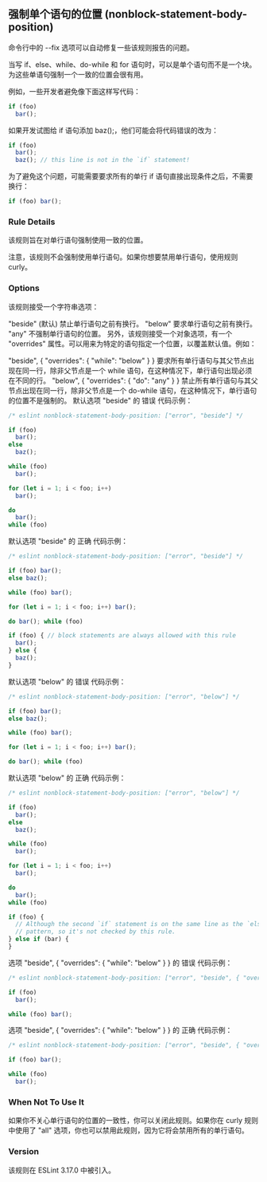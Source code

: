 ## 强制单个语句的位置 (nonblock-statement-body-position)

命令行中的 --fix 选项可以自动修复一些该规则报告的问题。

当写 if、else、while、do-while 和 for 语句时，可以是单个语句而不是一个块。为这些单语句强制一个一致的位置会很有用。

例如，一些开发者避免像下面这样写代码：
```js
if (foo)
  bar();
```
如果开发试图给 if 语句添加 baz();，他们可能会将代码错误的改为：
```js
if (foo)
  bar();
  baz(); // this line is not in the `if` statement!
```
为了避免这个问题，可能需要要求所有的单行 if 语句直接出现条件之后，不需要换行：
```js
if (foo) bar();
```

### Rule Details
该规则旨在对单行语句强制使用一致的位置。

注意，该规则不会强制使用单行语句。如果你想要禁用单行语句，使用规则 curly。

### Options
该规则接受一个字符串选项：

"beside" (默认) 禁止单行语句之前有换行。
"below" 要求单行语句之前有换行。
"any" 不强制单行语句的位置。
另外，该规则接受一个对象选项，有一个 "overrides" 属性。可以用来为特定的语句指定一个位置，以覆盖默认值。例如：

"beside", { "overrides": { "while": "below" } } 要求所有单行语句与其父节点出现在同一行，除非父节点是一个 while 语句，在这种情况下，单行语句出现必须在不同的行。
"below", { "overrides": { "do": "any" } } 禁止所有单行语句与其父节点出现在同一行，除非父节点是一个 do-while 语句，在这种情况下，单行语句的位置不是强制的。
默认选项 "beside" 的 错误 代码示例：
```js
/* eslint nonblock-statement-body-position: ["error", "beside"] */

if (foo)
  bar();
else
  baz();

while (foo)
  bar();

for (let i = 1; i < foo; i++)
  bar();

do
  bar();
while (foo)
```

默认选项 "beside" 的 正确 代码示例：
```js
/* eslint nonblock-statement-body-position: ["error", "beside"] */

if (foo) bar();
else baz();

while (foo) bar();

for (let i = 1; i < foo; i++) bar();

do bar(); while (foo)

if (foo) { // block statements are always allowed with this rule
  bar();
} else {
  baz();
}
```

默认选项 "below" 的 错误 代码示例：
```js
/* eslint nonblock-statement-body-position: ["error", "below"] */

if (foo) bar();
else baz();

while (foo) bar();

for (let i = 1; i < foo; i++) bar();

do bar(); while (foo)
```

默认选项 "below" 的 正确 代码示例：
```js
/* eslint nonblock-statement-body-position: ["error", "below"] */

if (foo)
  bar();
else
  baz();

while (foo)
  bar();

for (let i = 1; i < foo; i++)
  bar();

do
  bar();
while (foo)

if (foo) {
  // Although the second `if` statement is on the same line as the `else`, this is a very common
  // pattern, so it's not checked by this rule.
} else if (bar) {
}
```

选项 "beside", { "overrides": { "while": "below" } } 的 错误 代码示例：
```js
/* eslint nonblock-statement-body-position: ["error", "beside", { "overrides": { "while": "below" } }] */

if (foo)
  bar();

while (foo) bar();
```

选项 "beside", { "overrides": { "while": "below" } } 的 正确 代码示例：
```js
/* eslint nonblock-statement-body-position: ["error", "beside", { "overrides": { "while": "below" } }] */

if (foo) bar();

while (foo)
  bar();
```

### When Not To Use It
如果你不关心单行语句的位置的一致性，你可以关闭此规则。如果你在 curly 规则中使用了 "all" 选项，你也可以禁用此规则，因为它将会禁用所有的单行语句。

### Version
该规则在 ESLint 3.17.0 中被引入。

